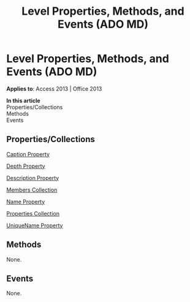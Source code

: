 ﻿---
title: Level Properties, Methods, and Events (ADO MD)
TOCTitle: Properties, Methods, and Events
ms:assetid: 68fd04d9-f0e7-4425-7388-802337a6c1da
ms:mtpsurl: https://msdn.microsoft.com/library/JJ249413(v=office.15)
ms:contentKeyID: 48545401
ms.date: 09/18/2015
mtps_version: v=office.15
---

# Level Properties, Methods, and Events (ADO MD)


**Applies to**: Access 2013 | Office 2013

**In this article**  
Properties/Collections  
Methods  
Events  

## Properties/Collections

[Caption Property](caption-property-ado-md.md)

[Depth Property](depth-property-ado-md.md)

[Description Property](description-property-ado-md.md)

[Members Collection](members-collection-ado-md.md)

[Name Property](name-property-ado-md.md)

[Properties Collection](properties-collection-ado.md)

[UniqueName Property](uniquename-property-ado-md.md)

## Methods

None.

## Events

None.

